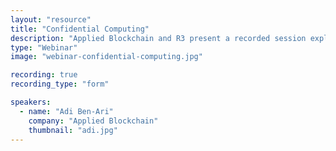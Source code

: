 ```yaml
---
layout: "resource"
title: "Confidential Computing"
description: "Applied Blockchain and R3 present a recorded session explaining the potential of confidential computing."
type: "Webinar"
image: "webinar-confidential-computing.jpg"

recording: true
recording_type: "form"

speakers:
  - name: "Adi Ben-Ari"
    company: "Applied Blockchain"
    thumbnail: "adi.jpg"
---
```


<div class="pipedriveWebForms" data-pd-webforms="https://webforms.pipedrive.com/f/1wDI9Un5qWmezVI8nieMR7aZNfY8SbSaEnWSa3UYuWQdYEsuyJs9razpRoVy2jo6n">
  <script src="https://webforms.pipedrive.com/f/loader"></script>
</div>
